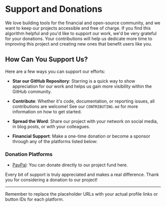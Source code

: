 # Support and Donations

We love building tools for the financial and open-source community, and we want to keep our projects accessible and free of charge. If you find this algorithm helpful and you'd like to support our work, we'd be very grateful for your donations. Your contributions will help us dedicate more time to improving this project and creating new ones that benefit users like you.

## How Can You Support Us?

Here are a few ways you can support our efforts:

- **Star our GitHub Repository**: Starring is a quick way to show appreciation for our work and helps us gain more visibility within the GitHub community.

- **Contribute**: Whether it's code, documentation, or reporting issues, all contributions are welcome! See our `CONTRIBUTING.md` for more information on how to get started.

- **Spread the Word**: Share our project with your network on social media, in blog posts, or with your colleagues.

- **Financial Support**: Make a one-time donation or become a sponsor through any of the platforms listed below:

### Donation Platforms

- [PayPal](https://www.paypal.com/donate/?hosted_button_id=98U9BKKMJ6RFA): You can donate directly to our project fund here.

Every bit of support is truly appreciated and makes a real difference. Thank you for considering a donation to our project!

---

Remember to replace the placeholder URLs with your actual profile links or button IDs for each platform.

